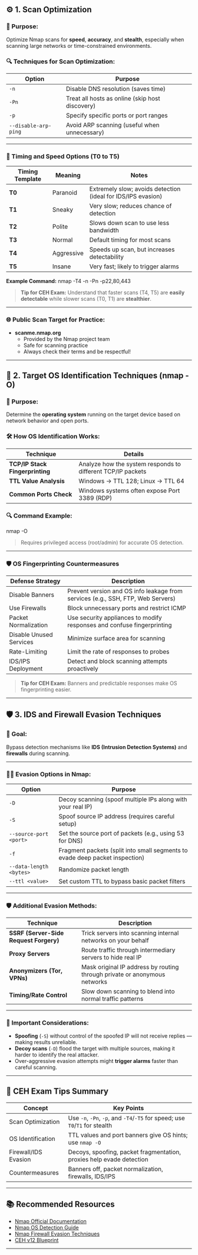 ## ⚙️ 1. Scan Optimization

### 🎯 Purpose:
Optimize Nmap scans for **speed**, **accuracy**, and **stealth**, especially when scanning large networks or time-constrained environments.

### 🔍 Techniques for Scan Optimization:

| Option | Purpose |
|--------|---------|
| `-n` | Disable DNS resolution (saves time) |
| `-Pn` | Treat all hosts as online (skip host discovery) |
| `-p` | Specify specific ports or port ranges |
| `--disable-arp-ping` | Avoid ARP scanning (useful when unnecessary) |

---

### 🚀 Timing and Speed Options (T0 to T5)

| Timing Template | Meaning | Notes |
|-----------------|---------|-------|
| **T0** | Paranoid | Extremely slow; avoids detection (ideal for IDS/IPS evasion) |
| **T1** | Sneaky | Very slow; reduces chance of detection |
| **T2** | Polite | Slows down scan to use less bandwidth |
| **T3** | Normal | Default timing for most scans |
| **T4** | Aggressive | Speeds up scan, but increases detectability |
| **T5** | Insane | Very fast; likely to trigger alarms |

**Example Command:**
nmap -T4 -n -Pn -p22,80,443 <target>

> **Tip for CEH Exam:** Understand that faster scans (T4, T5) are **easily detectable** while slower scans (T0, T1) are **stealthier**.

---

### 🌐 Public Scan Target for Practice:

- **scanme.nmap.org**
  - Provided by the Nmap project team
  - Safe for scanning practice
  - Always check their terms and be respectful!

---

## 🧠 2. Target OS Identification Techniques (nmap -O)

### 🧩 Purpose:
Determine the **operating system** running on the target device based on network behavior and open ports.

### 🛠️ How OS Identification Works:

| Technique | Details |
|-----------|---------|
| **TCP/IP Stack Fingerprinting** | Analyze how the system responds to different TCP/IP packets |
| **TTL Value Analysis** | Windows → TTL 128; Linux → TTL 64 |
| **Common Ports Check** | Windows systems often expose Port 3389 (RDP) |

### 🔍 Command Example:
nmap -O <target>

> Requires privileged access (root/admin) for accurate OS detection.

---

### 🛡️ OS Fingerprinting Countermeasures

| Defense Strategy | Description |
|------------------|-------------|
| Disable Banners | Prevent version and OS info leakage from services (e.g., SSH, FTP, Web Servers) |
| Use Firewalls | Block unnecessary ports and restrict ICMP |
| Packet Normalization | Use security appliances to modify responses and confuse fingerprinting |
| Disable Unused Services | Minimize surface area for scanning |
| Rate-Limiting | Limit the rate of responses to probes |
| IDS/IPS Deployment | Detect and block scanning attempts proactively |

> **Tip for CEH Exam:** Banners and predictable responses make OS fingerprinting easier.

---

## 🛡️ 3. IDS and Firewall Evasion Techniques

### 🎯 Goal:
Bypass detection mechanisms like **IDS (Intrusion Detection Systems)** and **firewalls** during scanning.

---

### 🕵️‍♂️ Evasion Options in Nmap:

| Option | Purpose |
|--------|---------|
| `-D` | Decoy scanning (spoof multiple IPs along with your real IP) |
| `-S` | Spoof source IP address (requires careful setup) |
| `--source-port <port>` | Set the source port of packets (e.g., using 53 for DNS) |
| `-f` | Fragment packets (split into small segments to evade deep packet inspection) |
| `--data-length <bytes>` | Randomize packet length |
| `--ttl <value>` | Set custom TTL to bypass basic packet filters |

---

### 🛡️ Additional Evasion Methods:

| Technique | Description |
|-----------|-------------|
| **SSRF (Server-Side Request Forgery)** | Trick servers into scanning internal networks on your behalf |
| **Proxy Servers** | Route traffic through intermediary servers to hide real IP |
| **Anonymizers (Tor, VPNs)** | Mask original IP address by routing through private or anonymous networks |
| **Timing/Rate Control** | Slow down scanning to blend into normal traffic patterns |

---

### 🚨 Important Considerations:
- **Spoofing** (`-S`) without control of the spoofed IP will not receive replies — making results unreliable.
- **Decoy scans** (`-D`) flood the target with multiple sources, making it harder to identify the real attacker.
- Over-aggressive evasion attempts might **trigger alarms** faster than careful scanning.

---

## 🧠 CEH Exam Tips Summary

| Concept | Key Points |
|---------|------------|
| Scan Optimization | Use `-n`, `-Pn`, `-p`, and `-T4`/`-T5` for speed; use `T0`/`T1` for stealth |
| OS Identification | TTL values and port banners give OS hints; use `nmap -O` |
| Firewall/IDS Evasion | Decoys, spoofing, packet fragmentation, proxies help evade detection |
| Countermeasures | Banners off, packet normalization, firewalls, IDS/IPS |

---

## 📚 Recommended Resources

- [Nmap Official Documentation](https://nmap.org/book/man-performance.html)
- [Nmap OS Detection Guide](https://nmap.org/book/osdetect.html)
- [Nmap Firewall Evasion Techniques](https://nmap.org/book/man-bypass-firewalls-ids.html)
- [CEH v12 Blueprint](https://www.eccouncil.org/train-certify/certified-ethical-hacker-ceh/)

---
